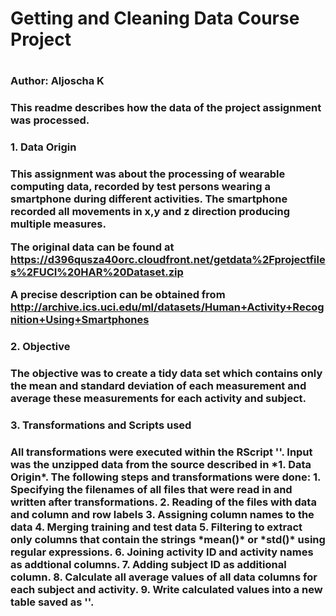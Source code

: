 <h1>Getting and Cleaning Data Course Project<h1>
<h3>Author: Aljoscha K<h3>

This readme describes how the data of the project assignment was processed.

<h3>1. Data Origin<h3>
This assignment was about the processing of wearable computing data, recorded by
test persons wearing a smartphone during different activities. The smartphone 
recorded all movements in x,y and z direction producing multiple measures. 

The original data can be found at https://d396qusza40orc.cloudfront.net/getdata%2Fprojectfiles%2FUCI%20HAR%20Dataset.zip

A precise description can be obtained from http://archive.ics.uci.edu/ml/datasets/Human+Activity+Recognition+Using+Smartphones

<h3>2. Objective<h3>
The objective was to create a tidy data set which contains only the mean and standard deviation 
of each measurement and average these measurements for each activity and subject. 

<h3>3. Transformations and Scripts used<h3>
All transformations were executed within the RScript '<run_analysis.R>'. Input was the unzipped data from the source described in *1. Data Origin*.
The following steps and transformations were done: 
1. Specifying the filenames of all files that were read in and written after transformations.
2. Reading of the files with data and column and row labels
3. Assigning column names to the data
4. Merging training and test data
5. Filtering to extract only columns that contain the strings *mean()* or *std()* using regular expressions.
6. Joining activity ID and activity names as addtional columns. 
7. Adding subject ID as additional column.
8. Calculate all average values of all data columns for each subject and activity. 
9. Write calculated values into a new table saved as '<Tidy_Data_Set.csv>'. 